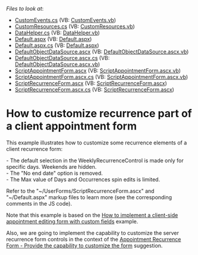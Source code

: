 <!-- default file list -->
*Files to look at*:

* [CustomEvents.cs](./CS/WebSite/App_Code/CustomEvents.cs) (VB: [CustomEvents.vb](./VB/WebSite/App_Code/CustomEvents.vb))
* [CustomResources.cs](./CS/WebSite/App_Code/CustomResources.cs) (VB: [CustomResources.vb](./VB/WebSite/App_Code/CustomResources.vb))
* [DataHelper.cs](./CS/WebSite/App_Code/DataHelper.cs) (VB: [DataHelper.vb](./VB/WebSite/App_Code/DataHelper.vb))
* [Default.aspx](./CS/WebSite/Default.aspx) (VB: [Default.aspx](./VB/WebSite/Default.aspx))
* [Default.aspx.cs](./CS/WebSite/Default.aspx.cs) (VB: [Default.aspx](./VB/WebSite/Default.aspx))
* [DefaultObjectDataSource.ascx](./CS/WebSite/DefaultObjectDataSource.ascx) (VB: [DefaultObjectDataSource.ascx.vb](./VB/WebSite/DefaultObjectDataSource.ascx.vb))
* [DefaultObjectDataSource.ascx.cs](./CS/WebSite/DefaultObjectDataSource.ascx.cs) (VB: [DefaultObjectDataSource.ascx.vb](./VB/WebSite/DefaultObjectDataSource.ascx.vb))
* [ScriptAppointmentForm.ascx](./CS/WebSite/UserForms/ScriptAppointmentForm.ascx) (VB: [ScriptAppointmentForm.ascx.vb](./VB/WebSite/UserForms/ScriptAppointmentForm.ascx.vb))
* [ScriptAppointmentForm.ascx.cs](./CS/WebSite/UserForms/ScriptAppointmentForm.ascx.cs) (VB: [ScriptAppointmentForm.ascx.vb](./VB/WebSite/UserForms/ScriptAppointmentForm.ascx.vb))
* [ScriptRecurrenceForm.ascx](./CS/WebSite/UserForms/ScriptRecurrenceForm.ascx) (VB: [ScriptRecurrenceForm.ascx](./VB/WebSite/UserForms/ScriptRecurrenceForm.ascx))
* [ScriptRecurrenceForm.ascx.cs](./CS/WebSite/UserForms/ScriptRecurrenceForm.ascx.cs) (VB: [ScriptRecurrenceForm.ascx](./VB/WebSite/UserForms/ScriptRecurrenceForm.ascx))
<!-- default file list end -->
# How to customize recurrence part of a client appointment form 


<p>This example illustrates how to customize some recurrence elements of a client recurrence form:</p><p>- The default selection in the WeeklyRecurrenceControl is made only for specific days. Weekends are hidden.<br />
- The "No end date" option is removed.<br />
- The Max value of Days and Occurrences spin edits is limited.</p><p>Refer to the "~/UserForms/ScriptRecurrenceForm.ascx" and "~/Default.aspx" markup files to learn more (see the corresponding comments in the JS code).</p><p>Note that this example is based on the <a href="https://www.devexpress.com/Support/Center/p/E1547">How to implement a client-side appointment editing form with custom fields</a> example.</p><p>Also, we are going to implement the capability to customize the server recurrence form controls in the context of the <a href="https://www.devexpress.com/Support/Center/p/S31460">Appointment Recurrence Form - Provide the capability to customize the form</a> suggestion.</p>

<br/>


